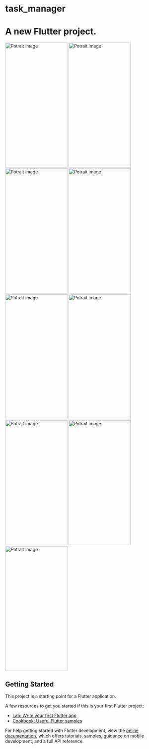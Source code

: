 # task_manager

# A new Flutter project.


<img src="https://github.com/nazimfeni/task_manager/blob/master/screenshot/SignupScreen.png" width="200" height="400" alt="Potrait image">
<img src="https://github.com/nazimfeni/task_manager/blob/master/screenshot/SignupScreen.png" width="200" height="400" alt="Potrait image">
<img src="https://github.com/nazimfeni/task_manager/blob/master/screenshot/login_screen.png" width="200" height="400" alt="Potrait image">
<img src="https://github.com/nazimfeni/task_manager/blob/master/screenshot/ForgotPassword.png" width="200" height="400" alt="Potrait image">
<img src="https://github.com/nazimfeni/task_manager/blob/master/screenshot/PinVerification.png" width="200" height="400" alt="Potrait image">
<img src="https://github.com/nazimfeni/task_manager/blob/master/screenshot/NewScreen.png" width="200" height="400" alt="Potrait image">
<img src="https://github.com/nazimfeni/task_manager/blob/master/screenshot/InProgressScreen.png" width="200" height="400" alt="Potrait image">
<img src="https://github.com/nazimfeni/task_manager/blob/master/screenshot/CompletedScreen.png" width="200" height="400" alt="Potrait image">
<img src="https://github.com/nazimfeni/task_manager/blob/master/screenshot/CancelledScreen.png" width="200" height="400" alt="Potrait image">


## Getting Started

This project is a starting point for a Flutter application.

A few resources to get you started if this is your first Flutter project:

- [Lab: Write your first Flutter app](https://docs.flutter.dev/get-started/codelab)
- [Cookbook: Useful Flutter samples](https://docs.flutter.dev/cookbook)

For help getting started with Flutter development, view the
[online documentation](https://docs.flutter.dev/), which offers tutorials,
samples, guidance on mobile development, and a full API reference.
